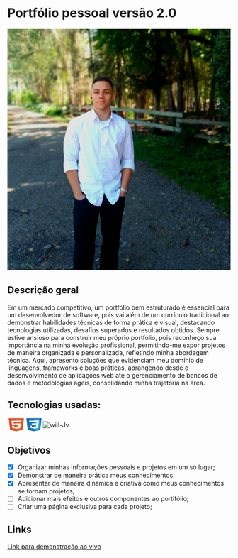 # Portfólio pessoal versão 2.0
![Fundo banner](assets/img/eu3.jpg)
## Descrição geral
Em um mercado competitivo, um portfólio bem estruturado é essencial para um desenvolvedor de software, pois vai além de um currículo tradicional ao demonstrar habilidades técnicas de forma prática e visual, destacando tecnologias utilizadas, desafios superados e resultados obtidos. Sempre estive ansioso para construir meu próprio portfólio, pois reconheço sua importância na minha evolução profissional, permitindo-me expor projetos de maneira organizada e personalizada, refletindo minha abordagem técnica. Aqui, apresento soluções que evidenciam meu domínio de linguagens, frameworks e boas práticas, abrangendo desde o desenvolvimento de aplicações web até o gerenciamento de bancos de dados e metodologias ágeis, consolidando minha trajetória na área.

## Tecnologias usadas:

<img display="inline" align="center" alt="will-HTML" height="30" width="40" src="https://raw.githubusercontent.com/devicons/devicon/master/icons/html5/html5-original.svg"><img display="inline" align="center" alt="will-CSS" height="30" width="40" src="https://raw.githubusercontent.com/devicons/devicon/master/icons/css3/css3-original.svg"><img  display="inline" align="center" alt="will-Jv" height="30" width="40" src="https://cdn.jsdelivr.net/gh/devicons/devicon@latest/icons/javascript/javascript-original.svg"/>

## Objetivos

- [x] Organizar minhas informações pessoais e projetos em um só lugar;
- [x] Demonstrar de maneira prática meus conhecimentos;
- [x] Apresentar de maneira dinâmica e criativa como meus conhecimentos se tornam projetos;
- [ ] Adicionar mais efeitos e outros componentes ao portifólio;
- [ ] Criar uma página exclusiva para cada projeto;

## Links

[Link para demonstração ao vivo](https://willruty.github.io/Portifolio/)

